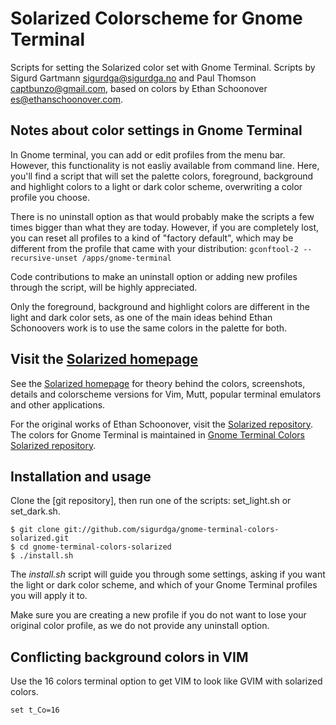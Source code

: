 Solarized Colorscheme for Gnome Terminal
========================================

Scripts for setting the Solarized color set with Gnome Terminal. Scripts by
Sigurd Gartmann <sigurdga@sigurdga.no> and Paul Thomson <captbunzo@gmail.com>,
based on colors by Ethan Schoonover <es@ethanschoonover.com>.

Notes about color settings in Gnome Terminal
--------------------------------------------

In Gnome terminal, you can add or edit profiles from the menu bar. However,
this functionality is not easliy available from command line.  Here, you'll
find a script that will set the palette colors, foreground, background and
highlight colors to a light or dark color scheme, overwriting a color profile
you choose.

There is no uninstall option as that would probably make the scripts a few
times bigger than what they are today. However, if you are completely lost, you
can reset all profiles to a kind of "factory default", which may be different
from the profile that came with your distribution:
`gconftool-2 --recursive-unset /apps/gnome-terminal`

Code contributions to make an uninstall option or adding new profiles through
the script, will be highly appreciated.

Only the foreground, background and highlight colors are different in the light
and dark color sets, as one of the main ideas behind Ethan Schonoovers work is
to use the same colors in the palette for both.

Visit the [Solarized homepage]
------------------------------

See the [Solarized homepage] for theory behind the colors, screenshots, details
and colorscheme versions for Vim, Mutt, popular terminal emulators and other
applications.

For the original works of Ethan Schoonover, visit the [Solarized repository].
The colors for Gnome Terminal is maintained in [Gnome Terminal Colors Solarized
repository].

Installation and usage
----------------------

Clone the [git repository], then run one of the scripts: set_light.sh or
set_dark.sh.

    $ git clone git://github.com/sigurdga/gnome-terminal-colors-solarized.git
    $ cd gnome-terminal-colors-solarized
    $ ./install.sh

The _install.sh_ script will guide you through some settings, asking if you
want the light or dark color scheme, and which of your Gnome Terminal profiles
you will apply it to.

Make sure you are creating a new profile if you do not want to lose your
original color profile, as we do not provide any uninstall option.

Conflicting background colors in VIM
------------------------------------

Use the 16 colors terminal option to get VIM to look like GVIM with solarized
colors.

    set t_Co=16


[Solarized homepage]:   http://ethanschoonover.com/solarized
[Solarized repository]: https://github.com/altercation/solarized
[Gnome Terminal Colors Solarized repository]: https://github.com/sigurdga/gnome-terminal-colors-solarized
